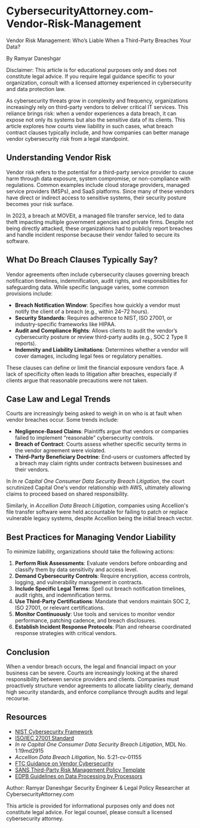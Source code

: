# CybersecurityAttorney.com-Vendor-Risk-Management
Vendor Risk Management: Who’s Liable When a Third-Party Breaches Your Data?

By Ramyar Daneshgar

Disclaimer: This article is for educational purposes only and does not constitute legal advice. If you require legal guidance specific to your organization, consult with a licensed attorney experienced in cybersecurity and data protection law.

As cybersecurity threats grow in complexity and frequency, organizations increasingly rely on third-party vendors to deliver critical IT services. This reliance brings risk: when a vendor experiences a data breach, it can expose not only its systems but also the sensitive data of its clients. This article explores how courts view liability in such cases, what breach contract clauses typically include, and how companies can better manage vendor cybersecurity risk from a legal standpoint.

## Understanding Vendor Risk

Vendor risk refers to the potential for a third-party service provider to cause harm through data exposure, system compromise, or non-compliance with regulations. Common examples include cloud storage providers, managed service providers (MSPs), and SaaS platforms. Since many of these vendors have direct or indirect access to sensitive systems, their security posture becomes your risk surface.

In 2023, a breach at MOVEit, a managed file transfer service, led to data theft impacting multiple government agencies and private firms. Despite not being directly attacked, these organizations had to publicly report breaches and handle incident response because their vendor failed to secure its software.

## What Do Breach Clauses Typically Say?

Vendor agreements often include cybersecurity clauses governing breach notification timelines, indemnification, audit rights, and responsibilities for safeguarding data. While specific language varies, some common provisions include:

- **Breach Notification Window**: Specifies how quickly a vendor must notify the client of a breach (e.g., within 24–72 hours).
- **Security Standards**: Requires adherence to NIST, ISO 27001, or industry-specific frameworks like HIPAA.
- **Audit and Compliance Rights**: Allows clients to audit the vendor’s cybersecurity posture or review third-party audits (e.g., SOC 2 Type II reports).
- **Indemnity and Liability Limitations**: Determines whether a vendor will cover damages, including legal fees or regulatory penalties.

These clauses can define or limit the financial exposure vendors face. A lack of specificity often leads to litigation after breaches, especially if clients argue that reasonable precautions were not taken.

## Case Law and Legal Trends

Courts are increasingly being asked to weigh in on who is at fault when vendor breaches occur. Some trends include:

- **Negligence-Based Claims**: Plaintiffs argue that vendors or companies failed to implement “reasonable” cybersecurity controls.
- **Breach of Contract**: Courts assess whether specific security terms in the vendor agreement were violated.
- **Third-Party Beneficiary Doctrine**: End-users or customers affected by a breach may claim rights under contracts between businesses and their vendors.

In *In re Capital One Consumer Data Security Breach Litigation*, the court scrutinized Capital One's vendor relationship with AWS, ultimately allowing claims to proceed based on shared responsibility.

Similarly, in *Accellion Data Breach Litigation*, companies using Accellion's file transfer software were held accountable for failing to patch or replace vulnerable legacy systems, despite Accellion being the initial breach vector.

## Best Practices for Managing Vendor Liability

To minimize liability, organizations should take the following actions:

1. **Perform Risk Assessments**: Evaluate vendors before onboarding and classify them by data sensitivity and access level.
2. **Demand Cybersecurity Controls**: Require encryption, access controls, logging, and vulnerability management in contracts.
3. **Include Specific Legal Terms**: Spell out breach notification timelines, audit rights, and indemnification terms.
4. **Use Third-Party Certifications**: Mandate that vendors maintain SOC 2, ISO 27001, or relevant certifications.
5. **Monitor Continuously**: Use tools and services to monitor vendor performance, patching cadence, and breach disclosures.
6. **Establish Incident Response Protocols**: Plan and rehearse coordinated response strategies with critical vendors.

## Conclusion

When a vendor breach occurs, the legal and financial impact on your business can be severe. Courts are increasingly looking at the shared responsibility between service providers and clients. Companies must proactively structure vendor agreements to allocate liability clearly, demand high security standards, and enforce compliance through audits and legal recourse.

## Resources

- [NIST Cybersecurity Framework](https://www.nist.gov/cyberframework)
- [ISO/IEC 27001 Standard](https://www.iso.org/isoiec-27001-information-security.html)
- *In re Capital One Consumer Data Security Breach Litigation*, MDL No. 1:19md2915
- *Accellion Data Breach Litigation*, No. 5:21-cv-01155
- [FTC Guidance on Vendor Cybersecurity](https://www.ftc.gov/business-guidance/blog/2022/03/holding-your-companys-data-other-peoples-hands)
- [SANS Third-Party Risk Management Policy Template](https://www.sans.org/information-security-policy/)
- [EDPB Guidelines on Data Processing by Processors](https://edpb.europa.eu)



Author: Ramyar Daneshgar Security Engineer & Legal Policy Researcher at CybersecurityAttorney.com

This article is provided for informational purposes only and does not constitute legal advice. For legal counsel, please consult a licensed cybersecurity attorney.
